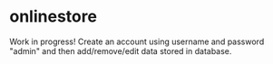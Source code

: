 # onlinestore
Work in progress!
Create an account using username and password "admin" and then add/remove/edit data stored in database.

